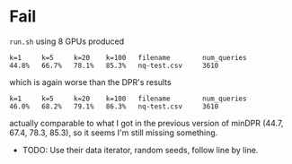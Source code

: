 # Fail
`run.sh` using 8 GPUs produced
```
k=1     k=5     k=20    k=100   filename        num_queries
44.8%   66.7%   78.1%   85.3%   nq-test.csv     3610
```
which is again worse than the DPR's results
```
k=1     k=5     k=20    k=100   filename        num_queries
46.0%   68.2%   79.1%   86.3%   nq-test.csv     3610
```
actually comparable to what I got in the previous version of minDPR (44.7, 67.4, 78.3, 85.3), so it seems I'm still missing something.

- TODO: Use their data iterator, random seeds, follow line by line.
